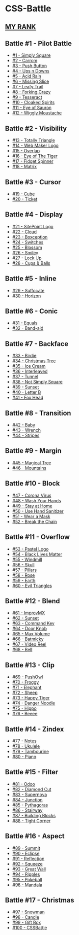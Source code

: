 # CSS-Battle

## [MY RANK](https://cssbattle.dev/player/NRClqjBuPcfhhmVfQNJzc7JqJJh1)

## Battle #1 - Pilot Battle
- [#1 - Simply Square]()
- [#2 - Carrom]()
- [#3 - Push Button]()
- [#4 - Ups n Downs]()
- [#5 - Acid Rain]()
- [#6 - Missing Slice]()
- [#7 - Leafy Trail]()
- [#8 - Forking Crazy]()
- [#9 - Tesseract]()
- [#10 - Cloaked Spirits]()
- [#11 - Eye of Sauron]()
- [#12 - Wiggly Moustache]()

## Battle #2 - Visibility
- [#13 - Totally Triangle]()
- [#14 - Web Maker Logo]()
- [#15 - Overlap]()
- [#16 - Eye of The Tiger]()
- [#17 - Fidget Spinner]()
- [#18 - Matrix]()

## Battle #3 - Cursor
- [#19 - Cube]()
- [#20 - Ticket]()

## Battle #4 - Display
- [#21 - SitePoint Logo]()
- [#22 - Cloud]()
- [#23 - Boxception]()
- [#24 - Switches]()
- [#25 - Blossom]()
- [#26 - Smiley]()
- [#27 - Lock Up]()
- [#28 - Cups & Balls]()

## Battle #5 - Inline
- [#29 - Suffocate]()
- [#30 - Horizon]()

## Battle #6 - Conic
- [#31 - Equals]()
- [#32 - Band-aid]()

## Battle #7 - Backface
- [#33 - Birdie]()
- [#34 - Christmas Tree]()
- [#35 - Ice Cream]()
- [#36 - Interleaved]()
- [#37 - Tunnel]()
- [#38 - Not Simply Square]()
- [#39 - Sunset]()
- [#40 - Letter B]()
- [#41 - Fox Head]()

## Battle #8 - Transition
- [#42 - Baby]()
- [#43 - Wrench]()
- [#44 - Stripes]()

## Battle #9 - Margin
- [#45 - Magical Tree]()
- [#46 - Mountains]()

## Battle #10 - Block
- [#47 - Corona Virus]()
- [#48 - Wash Your Hands]()
- [#49 - Stay at Home]()
- [#50 - Use Hand Sanitizer]()
- [#51 - Wear a Mask]()
- [#52 - Break the Chain]()

## Battle #11 - Overflow
- [#53 - Pastel Logo]()
- [#54 - Black Lives Matter]()
- [#55 - Windmill]()
- [#56 - Skull]()
- [#57 - Pillars]()
- [#58 - Rose]()
- [#59 - Earth]()
- [#60 - Evil Triangles]()

## Battle #12 - Blend
- [#61 - ImprovMX]()
- [#62 - Sunset]()
- [#63 - Command Key]()
- [#64 - Door Knob]()
- [#65 - Max Volume]()
- [#66 - Batmicky]()
- [#67 - Video Reel]()
- [#68 - Bell]()

## Battle #13 - Clip
- [#69 - PushOwl]()
- [#70 - Froggy]()
- [#71 - Elephant]()
- [#72 - Sheep]()
- [#73 - Happy Tiger]()
- [#74 - Danger Noodle]()
- [#75 - Hippo]()
- [#76 - Beeee]()

## Battle #14 - Zindex
- [#77 - Notes]()
- [#78 - Ukulele]()
- [#79 - Tambourine]()
- [#80 - Piano]()

## Battle #15 - Filter
- [#81 - Odoo]()
- [#82 - Diamond Cut]()
- [#83 - Supernova]()
- [#84 - Junction]()
- [#85 - Pythagoras]()
- [#86 - Stairway]()
- [#87 - Building Blocks]()
- [#88 - Tight Corner]()

## Battle #16 - Aspect
- [#89 - Summit]()
- [#90 - Eclipse]()
- [#91 - Reflection]()
- [#92 - Squeeze]()
- [#93 - Great Wall]()
- [#94 - Ripples]()
- [#95 - Pokeball]()
- [#96 - Mandala]()

## Battle #17 - Christmas
- [#97 - Snowman]()
- [#98 - Candle]()
- [#99 - Gift Box]()
- [#100 - CSSBattle]()
